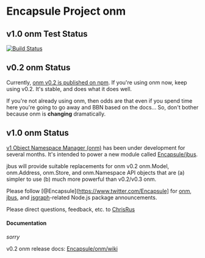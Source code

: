 # Encapsule Project onm

## v1.0 onm Test Status

[![Build Status](https://travis-ci.org/Encapsule/onm.svg?branch=chris%2Fv1.0-core-refactor)](https://travis-ci.org/Encapsule/onm)

## v0.2 onm Status

Currently, [onm v0.2 is published on npm](https://www.npmjs.com/package/onm). If you're using onm now, keep using v0.2. It's stable, and does what it does well.

If you're not already using onm, then odds are that even if you spend time here you're going to go away and BBN based on the docs... So, don't bother because onm is **changing** dramatically.

## v1.0 onm Status

[v1 Object Namespace Manager (onm)](./src/core/README.md) has been under development for several months. It's intended to power a new module called [Encapsule/jbus](https://github.com/Encapsule/jbus).

jbus will provide suitable replacements for onm v0.2 onm.Model, onm.Address, onm.Store, and onm.Namespace API objects that are (a) simpler to use (b) much more powerful than v0.2/v0.3 onm.

Please follow [@Encapsule](https://www.twitter.com/Encapsule]
for [onm](https://www.npmjs.com/package/onm),
[jbus](https://www.npmjs.com/package/jbus),
and [jsgraph](https://www.npmjs.com/package/jsgraph)-related Node.js package announcements.

Please direct questions, feedback, etc. to [ChrisRus](https://www.github.com/ChrisRus)


#### Documentation

_sorry_

v0.2 onm release docs: [Encapsule/onm/wiki](https://github.com/Encapsule/onm/wiki)



